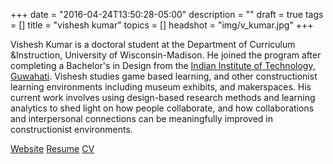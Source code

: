 +++
date = "2016-04-24T13:50:28-05:00"
description = ""
draft = true
tags = []
title = "vishesh kumar"
topics = []
headshot = "img/v_kumar.jpg"
+++

Vishesh Kumar is a doctoral student at the Department of Curriculum &Instruction, University of Wisconsin-Madison. He joined the program after completing a Bachelor's in Design from the [Indian Institute of Technology, Guwahati](http://iitg.ac.in/). Vishesh studies game based learning, and other constructionist learning environments including museum exhibits, and makerspaces. His current work involves using design-based research methods and learning analytics to shed light on how people collaborate, and how collaborations and interpersonal connections can be meaningfully improved in constructionist environments.

[Website](http://visheshk.net) 
[Resume](http://visheshk.net/Vishesh_Kumar-Resume.pdf)
[CV](http://visheshk.net/vishesh_kumar-cv.docx)